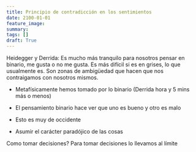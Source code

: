 ```yaml
---
title: Principio de contradicción en los sentimientos 
date: 2100-01-01
feature_image: 
summary: 
tags: []
draft: True
---
```


<p>Heidegger y Derrida: Es mucho más tranquilo para nosotros pensar en binario, me gusta o no me gusta. Es más difícil si es en grises, lo que usualmente es. Son zonas de ambigüedad que hacen que nos contraigamos con nosotros mismos.</p>

- Metafísicamente hemos tomado por lo binario (Derrida hora y 5 mins más o menos)

- El pensamiento binario hace ver que uno es bueno y otro es malo

- Esto es muy de occidente

- Asumir el carácter paradójico de las cosas 

<p></p>

<p>Como tomar decisiones? Para tomar decisiones lo llevamos al límite</p>